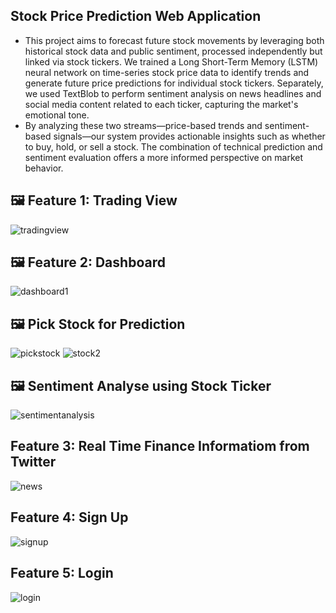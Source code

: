 ## Stock Price Prediction Web Application
- This project aims to forecast future stock movements by leveraging both historical stock data and public sentiment, processed independently but linked via stock tickers. We trained a Long Short-Term Memory (LSTM) neural network on time-series stock price data to identify trends and generate future price predictions for individual stock tickers. Separately, we used TextBlob to perform sentiment analysis on news headlines and social media content related to each ticker, capturing the market's emotional tone.
- By analyzing these two streams—price-based trends and sentiment-based signals—our system provides actionable insights such as whether to buy, hold, or sell a stock. The combination of technical prediction and sentiment evaluation offers a more informed perspective on market behavior.



## 🖼️ Feature 1: Trading View
![tradingview](https://github.com/user-attachments/assets/406dc297-004a-4cff-bacf-3820512a38f1)

## 🖼️ Feature 2: Dashboard
![dashboard1](https://github.com/user-attachments/assets/8197442b-ccbe-4406-b10a-f9c1fe4fdbe6)

## 🖼️ Pick Stock for Prediction
![pickstock](https://github.com/user-attachments/assets/3b8962cc-0ded-49fb-b52c-198154161e95)
![stock2](https://github.com/user-attachments/assets/0a5891b8-3b96-4c1e-8fb3-85209dcbddab)

## 🖼️ Sentiment Analyse using Stock Ticker
![sentimentanalysis](https://github.com/user-attachments/assets/bf1f632a-70c4-4554-bc1a-123fe15d0923)

## Feature 3: Real Time Finance Informatiom from Twitter
![news](https://github.com/user-attachments/assets/b9e572df-c915-4397-a687-30195b2b746b)

## Feature 4: Sign Up
![signup](https://github.com/user-attachments/assets/74f9a9f8-cfc4-4651-b196-8cfa78d0563e)

## Feature 5: Login
![login](https://github.com/user-attachments/assets/3fe845f0-12af-46c8-85af-f5916adf8fd8)




